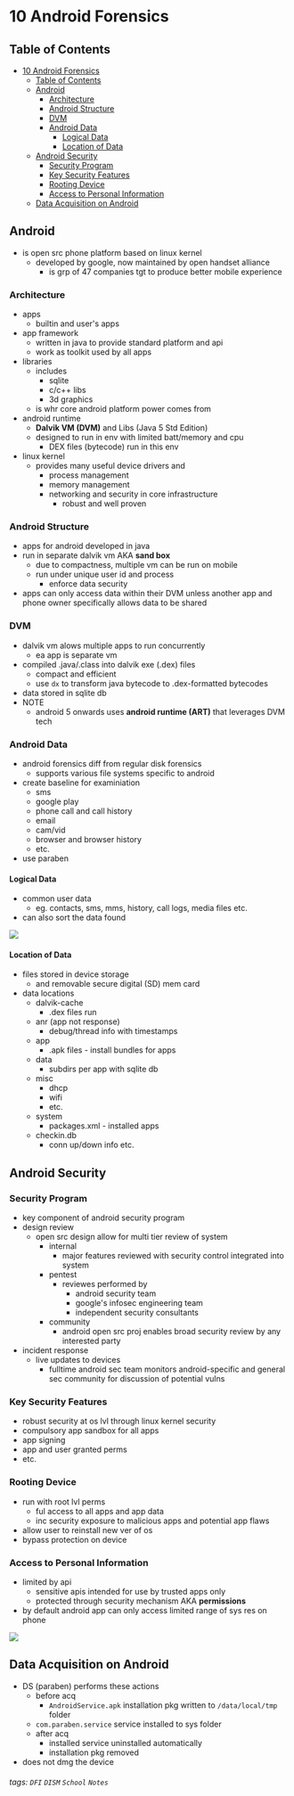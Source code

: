 

10 Android Forensics
===




## Table of Contents

- [10 Android Forensics](#10-android-forensics)
  * [Table of Contents](#table-of-contents)
  * [Android](#android)
    + [Architecture](#architecture)
    + [Android Structure](#android-structure)
    + [DVM](#dvm)
    + [Android Data](#android-data)
      - [Logical Data](#logical-data)
      - [Location of Data](#location-of-data)
  * [Android Security](#android-security)
    + [Security Program](#security-program)
    + [Key Security Features](#key-security-features)
    + [Rooting Device](#rooting-device)
    + [Access to Personal Information](#access-to-personal-information)
  * [Data Acquisition on Android](#data-acquisition-on-android)


Android
---
- is open src phone platform based on linux kernel
    - developed by google, now maintained by open handset alliance
        - is grp of 47 companies tgt to produce better mobile experience

### Architecture
- apps
    - builtin and user's apps
- app framework
    - written in java to provide standard platform and api
    - work as toolkit used by all apps
- libraries
    - includes
        - sqlite
        - c/c++ libs
        - 3d graphics
    - is whr core android platform power comes from
- android runtime
    - **Dalvik VM (DVM)** and Libs (Java 5 Std Edition)
    - designed to run in env with limited batt/memory and cpu
        - DEX files (bytecode) run in this env
- linux kernel
    - provides many useful device drivers and
        - process management
        - memory management
        - networking and security in core infrastructure
            - robust and well proven

### Android Structure
- apps for android developed in java
- run in separate dalvik vm AKA **sand box**
    - due to compactness, multiple vm can be run on mobile
    - run under unique user id and process
        - enforce data security
- apps can only access data within their DVM unless another app and phone owner specifically allows data to be shared

### DVM
- dalvik vm alows multiple apps to run concurrently
    - ea app is separate vm
- compiled .java/.class into dalvik exe (.dex) files
    - compact and efficient
    - use `dx` to transform java bytecode to .dex-formatted bytecodes
- data stored in sqlite db
- NOTE
    - android 5 onwards uses **android runtime (ART)** that leverages DVM tech

### Android Data
- android forensics diff from regular disk forensics
    - supports various file systems specific to android
- create baseline for examiniation
    - sms
    - google play
    - phone call and call history
    - email
    - cam/vid
    - browser and browser history
    - etc.
- use paraben

#### Logical Data
- common user data
    - eg. contacts, sms, mms, history, call logs, media files etc.
- can also sort the data found

![](https://i.imgur.com/PAsL6OK.jpg)

#### Location of Data
- files stored in device storage
    - and removable secure digital (SD) mem card
- data locations
    - dalvik-cache
        - .dex files run
    - anr (app not response)
        - debug/thread info with timestamps
    - app
        - .apk files - install bundles for apps
    - data
        - subdirs per app with sqlite db
    - misc
        - dhcp
        - wifi
        - etc.
    - system
        - packages.xml - installed apps
    - checkin.db
        - conn up/down info etc.


Android Security
---
### Security Program
- key component of android security program
- design review
    - open src design allow for multi tier review of system
        - internal
            - major features reviewed with security control integrated into system
        - pentest
            - reviewes performed by
                - android security team
                - google's infosec engineering team
                - independent security consultants
        - community
            - android open src proj enables broad security review by any interested party
- incident response
    - live updates to devices
        - fulltime android sec team monitors android-specific and general sec community for discussion of potential vulns

### Key Security Features
- robust security at os lvl through linux kernel security
- compulsory app sandbox for all apps
- app signing
- app and user granted perms
- etc.

### Rooting Device
- run with root lvl perms
    - ful access to all apps and app data
    - inc security exposure to malicious apps and potential app flaws
- allow user to reinstall new ver of os
- bypass protection on device

### Access to Personal Information
- limited by api
    - sensitive apis intended for use by trusted apps only
    - protected through security mechanism AKA **permissions**
- by default android app can only access limited range of sys res on phone

![](https://i.imgur.com/34Tyfxh.png)



Data Acquisition on Android
---
- DS (paraben) performs these actions
    - before acq
        - `AndroidService.apk` installation pkg written to `/data/local/tmp` folder
    - `com.paraben.service` service installed to sys folder
    - after acq
        - installed service uninstalled automatically
        - installation pkg removed
- does not dmg the device






###### tags: `DFI` `DISM` `School` `Notes`